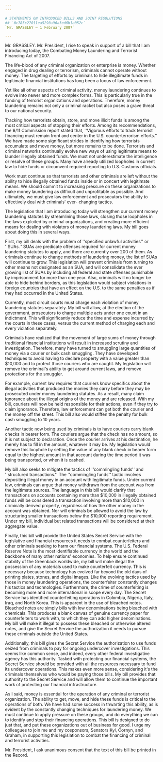 ```yaml
---
---

# STATEMENTS ON INTRODUCED BILLS AND JOINT RESOLUTIONS
## `0c785c27011ea5290a96a3ed6b1a052c`
`Mr. GRASSLEY — 1 February 2007`

---
```



Mr. GRASSLEY. Mr. President, I rise to speak in support of a bill 
that I am introducing today, the Combating Money Laundering and 
Terrorist Financing Act of 2007.

The life-blood of any criminal organization or enterprise is money. 
Whether engaged in drug dealing or terrorism, criminals cannot operate 
without money. The targeting of efforts by criminals to hide 
illegitimate funds in legitimate financial institutions has long been a 
focus of law enforcement.


Yet like all other aspects of criminal activity, money laundering 
continues to evolve into newer and more complex forms. This is 
particularly true in the funding of terrorist organizations and 
operations. Therefore, money laundering remains not only a criminal 
racket but also poses a grave threat to our national security.

Tracking how terrorists obtain, store, and move illicit funds is 
among the most critical aspects of stopping their efforts. Among its 
recommendations, the 9/11 Commission report stated that, ''Vigorous 
efforts to track terrorist financing must remain front and center in 
the U.S. counterterrorism efforts.'' We have made some significant 
strides in identifying how terrorists accumulate and move money, but 
more remains to be done. Terrorists and criminal networks continually 
evolve new ways of using legitimate means to launder illegally obtained 
funds. We must not underestimate the intelligence or resolve of these 
groups. Many have already utilized loopholes in current law to hide 
funds or circumvent required reporting to U.S. Customs officials.

Work must continue so that terrorists and other criminals are left 
without the ability to hide illegally obtained funds inside or in 
concert with legitimate means. We should commit to increasing pressure 
on these organizations to make money laundering as difficult and 
unprofitable as possible. And ultimately, we must give law enforcement 
and prosecutors the ability to effectively deal with criminals' ever-
changing tactics.

The legislation that I am introducing today will strengthen our 
current money laundering statutes by streamlining those laws, closing 
those loopholes in the laws exploited by criminal organizations, and 
creating more efficient means for dealing with violators of money 
laundering laws. My bill goes about doing this in several ways.

First, my bill deals with the problem of ''specified unlawful 
activities'' or ''SUAs.'' SUAs are predicate offenses required for 
current money laundering statutes to apply, and there are currently 
over 200 of them. As criminals continue to change methods of laundering 
money, the list of SUAs will continue to grow. This legislation will 
prevent criminals from turning to other means not designated as an SUA, 
and will consolidate the ever growing list of SUAs by including all 
federal and state offenses punishable by imprisonment for more than one 
year. Also, criminals will no longer be able to hide behind borders, as 
this legislation would subject violations in foreign countries that 
have an effect on the U.S. to the same penalties as if they had 
occurred in the United States.

Currently, most circuit courts must charge each violation of money 
laundering statutes separately. My bill will allow, at the election of 
the government, prosecutors to charge multiple acts under one count in 
an indictment. This will significantly reduce the time and expense 
incurred by the courts in these cases, versus the current method of 
charging each and every violation separately.


Criminals have realized that the movement of large sums of money 
through traditional financial institutions will result in increased 
scrutiny and investigation. Therefore, many have turned to smuggling 
large quantities of money via a courier or bulk cash smuggling. They 
have developed techniques to avoid having to declare property with a 
value greater than $10,000 and to protect those couriers who are 
caught. My legislation will remove the criminal's ability to get around 
current laws, and remove protections for the smuggler.

For example, current law requires that couriers know specifics about 
the illegal activities that produced the monies they carry before they 
may be prosecuted under money laundering statutes. As a result, many 
claim ignorance about the illegal origins of the money and are 
released. With my bill, couriers will now be held responsible for their 
actions, even if they try to claim ignorance. Therefore, law 
enforcement can get both the courier and the money off the street. This 
bill also would stiffen the penalty for bulk cash smuggling to 10 
years.

Another tactic now being used by criminals is to have couriers carry 
blank checks in bearer form. The couriers argue that the check has no 
amount, so it is not subject to declaration. Once the courier arrives 
at his destination, he merely has to fill in the amount, whatever it 
may be. My legislation would remove this loophole by setting the value 
of any blank check in bearer form equal to the highest amount in that 
account during the time period it was being transported, or when it is 
cashed.

My bill also seeks to mitigate the tactics of ''commingling funds'' 
and ''structured transactions.'' The ''commingling funds'' tactic 
involves depositing illegal money in an account with legitimate funds. 
Under current law, criminals can argue that money withdrawn from the 
account was from the legitimate sources. The language in this bill 
would clarify that transactions on accounts containing more than 
$10,000 in illegally obtained funds will be considered a transaction 
involving more than $10,000 in criminally derived property, regardless 
of how the other money in the account was obtained. Nor will criminals 
be allowed to avoid the law by structuring smaller transactions below 
the $10,000 reporting requirement. Under my bill, individual but 
related transactions will be considered at their aggregate value.

Finally, this bill will provide the United States Secret Service with 
the legislative and financial resources it needs to combat 
counterfeiters and other criminals seeking to harm our financial 
systems. The U.S. Federal Reserve Note is the most identifiable 
currency in the world and the backbone of many other nations' 
economies. To help ensure continued stability of the Greenback 
worldwide, my bill will make illegal the possession of any materials 
used to make counterfeit currency. This is necessary because technology 
has evolved far beyond the old days of printing plates, stones, and 
digital images. Like the evolving tactics used by those in money 
laundering operations, the counterfeiter constantly changes his tactics 
and technologies. Furthermore, the crime of counterfeiting is becoming 
more and more international in scope every day. The Secret Service has 
identified counterfeiting operations in Colombia, Nigeria, Italy, Iraq, 
and North Korea. This is apparent in the use of bleached notes. 
Bleached notes are simply bills with low denominations being bleached 
with chemicals. This produces a blank canvas of genuine currency paper 
for counterfeiters to work with, to which they can add higher 
denominations. My bill will make it illegal to possess these bleached 
or otherwise altered notes, and give the Secret Service the 
authorization it needs to pursue these criminals outside the United 
States.

Additionally, this bill gives the Secret Service the authorization to 
use funds seized from criminals to pay for ongoing undercover 
investigations. This seems like common sense, and indeed, every other 
federal investigative agency has this authority. Tasked with protecting 
our financial systems, the Secret Service should be provided with all 
the resources necessary to fund its undercover operations. This makes 
even more sense, considering it's the criminals themselves who would be 
paying those bills. My bill provides that authority to the Secret 
Service and will allow them to continue the important work of 
protecting our financial infrastructure.

As I said, money is essential for the operation of any criminal or 
terrorist organization. The ability to get, move, and hide these funds 
is critical to the operations of both. We have had some success in 
thwarting this ability, as is evident by the constantly changing 
techniques for laundering money. We must continue to apply pressure on 
these groups, and do everything we can to identify and stop their 
financing operations. This bill is designed to do just that, and put 
these organizations out of business for good. I urge my colleagues to 
join me and my cosponsors, Senators Kyl, Cornyn, and Graham, in 
supporting this legislation to combat the financing of criminal and 
terrorist activities.

Mr. President, I ask unanimous consent that the text of this bill be 
printed in the Record.
